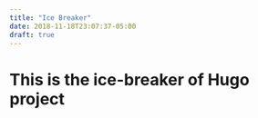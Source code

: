 ```yaml
---
title: "Ice Breaker"
date: 2018-11-18T23:07:37-05:00
draft: true
---
```

# This is the ice-breaker of Hugo project
